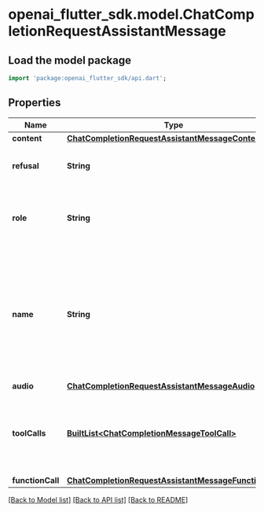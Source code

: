 # openai_flutter_sdk.model.ChatCompletionRequestAssistantMessage

## Load the model package
```dart
import 'package:openai_flutter_sdk/api.dart';
```

## Properties
Name | Type | Description | Notes
------------ | ------------- | ------------- | -------------
**content** | [**ChatCompletionRequestAssistantMessageContent**](ChatCompletionRequestAssistantMessageContent.md) |  | [optional] 
**refusal** | **String** | The refusal message by the assistant. | [optional] 
**role** | **String** | The role of the messages author, in this case `assistant`. | 
**name** | **String** | An optional name for the participant. Provides the model information to differentiate between participants of the same role. | [optional] 
**audio** | [**ChatCompletionRequestAssistantMessageAudio**](ChatCompletionRequestAssistantMessageAudio.md) |  | [optional] 
**toolCalls** | [**BuiltList&lt;ChatCompletionMessageToolCall&gt;**](ChatCompletionMessageToolCall.md) | The tool calls generated by the model, such as function calls. | [optional] 
**functionCall** | [**ChatCompletionRequestAssistantMessageFunctionCall**](ChatCompletionRequestAssistantMessageFunctionCall.md) |  | [optional] 

[[Back to Model list]](../README.md#documentation-for-models) [[Back to API list]](../README.md#documentation-for-api-endpoints) [[Back to README]](../README.md)


